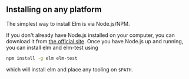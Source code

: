 ## Installing on any platform

The simplest way to install Elm is via Node.js/NPM.

If you don't already have Node.js installed on your computer, you can download 
it from [the official site](https://nodejs.org/). Once you have Node.js up and
running, you can install elm and elm-test using 

```bash
npm install -g elm elm-test
```

which will install elm and place any tooling on `$PATH`.
